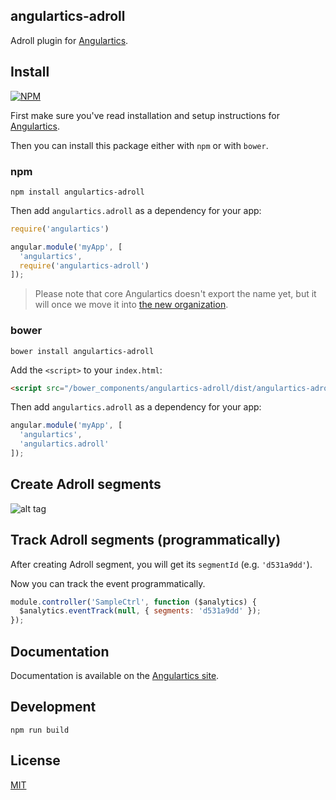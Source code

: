 ## angulartics-adroll

Adroll plugin for [Angulartics](http://github.com/luisfarzati/angulartics).

## Install

[![NPM](https://nodei.co/npm/angulartics-adroll.png)](https://nodei.co/npm/angulartics-adroll/)

First make sure you've read installation and setup instructions for [Angulartics](https://github.com/luisfarzati/angulartics#install).

Then you can install this package either with `npm` or with `bower`.

### npm

```shell
npm install angulartics-adroll
```

Then add `angulartics.adroll` as a dependency for your app:

```javascript
require('angulartics')

angular.module('myApp', [
  'angulartics',
  require('angulartics-adroll')
]);
```

> Please note that core Angulartics doesn't export the name yet, but it will once we move it into [the new organization](http://github.com/angulartics).

### bower

```shell
bower install angulartics-adroll
```

Add the `<script>` to your `index.html`:

```html
<script src="/bower_components/angulartics-adroll/dist/angulartics-adroll.min.js"></script>
```

Then add `angulartics.adroll` as a dependency for your app:

```javascript
angular.module('myApp', [
  'angulartics',
  'angulartics.adroll'
]);
```

## Create Adroll segments

![alt tag](https://help.adroll.com/hc/en-us/article_attachments/204501457/audience_fixed_segment_en-us.gif)

## Track Adroll segments (programmatically)

After creating  Adroll segment, you will get its `segmentId` (e.g. `'d531a9dd'`).

Now you can track the event programmatically.

```javascript
module.controller('SampleCtrl', function ($analytics) {
  $analytics.eventTrack(null, { segments: 'd531a9dd' });
});
```

## Documentation

Documentation is available on the [Angulartics site](https://angulartics.github.io/).

## Development

```shell
npm run build
```

## License

[MIT](LICENSE)
